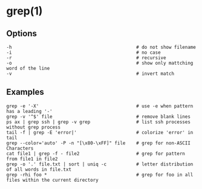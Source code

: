 # grep(1)

## Options

    -h                                              # do not show filename
    -i                                              # no case
    -r                                              # recursive
    -o                                              # show only mattching word of the line
    -v                                              # invert match

## Examples

    grep -e '-X'                                    # use -e when pattern has a leading '-'
    grep -v '^$' file                               # remove blank lines
    ps ax | grep ssh | grep -v grep                 # list ssh processes without grep process
    tail -f | grep -E 'error|'                      # colorize 'error' in tail
    grep --color='auto' -P -n "[\x80-\xFF]" file    # grep for non-ASCII Characters
    cat file1 | grep -f - file2                     # grep for pattern from file1 in file2
    grep -o '.' file.txt | sort | uniq -c           # letter distribution of all words in file.txt
    grep -rhi foo *                                 # grep for foo in all files within the current directory
